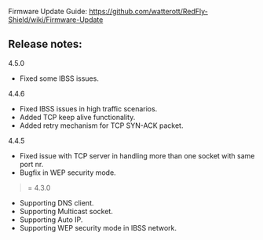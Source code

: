 Firmware Update Guide: https://github.com/watterott/RedFly-Shield/wiki/Firmware-Update


## Release notes:

4.5.0
 * Fixed some IBSS issues.

4.4.6
 * Fixed IBSS issues in high traffic scenarios.
 * Added TCP keep alive functionality.
 * Added retry mechanism for TCP SYN-ACK packet.

4.4.5
 * Fixed issue with TCP server in handling more than one socket with same port nr.
 * Bugfix in WEP security mode.

>= 4.3.0
 * Supporting DNS client.
 * Supporting Multicast socket.
 * Supporting Auto IP.
 * Supporting WEP security mode in IBSS network.
